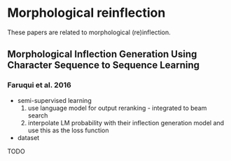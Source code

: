 # Morphological reinflection

These papers are related to morphological (re)inflection.

## Morphological Inflection Generation Using Character Sequence to Sequence Learning

### Faruqui et al. 2016

- semi-supervised learning
  1. use language model for output reranking - integrated to beam search
  2. interpolate LM probability with their inflection generation model and use this as the loss function
- dataset

TODO
